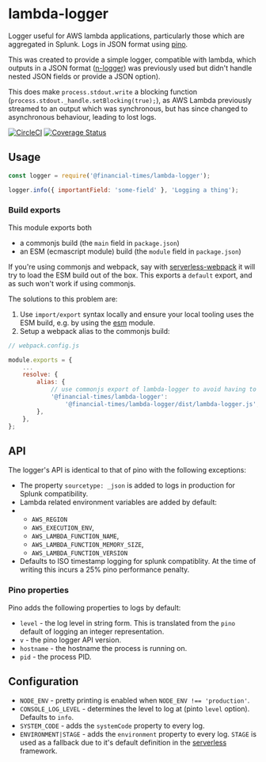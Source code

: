 # lambda-logger

Logger useful for AWS lambda applications, particularly those which are aggregated in Splunk. Logs in JSON format using [pino](https://github.com/pinojs/pino).

This was created to provide a simple logger, compatible with lambda, which outputs in a JSON format ([n-logger](https://github.com/Financial-Times/n-logger)) was previously used but didn't handle nested JSON fields or provide a JSON option).

This does make `process.stdout.write` a blocking function (`process.stdout._handle.setBlocking(true);`), as AWS Lambda previously streamed to an output which was synchronous, but has since changed to asynchronous behaviour, leading to lost logs.

[![CircleCI](https://circleci.com/gh/Financial-Times/lambda-logger.svg?style=svg&circle-token=95d28799bf7519d6c9628cb0cdb053f08ff9ff30)](https://circleci.com/gh/Financial-Times/lambda-logger) [![Coverage Status](https://coveralls.io/repos/github/Financial-Times/lambda-logger/badge.svg?branch=master)](https://coveralls.io/github/Financial-Times/lambda-logger?branch=master)

## Usage

```js
const logger = require('@financial-times/lambda-logger');

logger.info({ importantField: 'some-field' }, 'Logging a thing');
```


### Build exports

This module exports both 
* a commonjs build (the `main` field in `package.json`)
* an ESM (ecmascript module) build (the `module` field in `package.json`)

If you're using commonjs and webpack, say with [serverless-webpack](https://github.com/serverless-heaven/serverless-webpack) it will try to load the ESM build out of the box. This exports a `default` export, and as such won't work if using commonjs.

The solutions to this problem are:

1. Use `import/export` syntax locally and ensure your local tooling uses the ESM build, e.g. by using the [esm](https://www.npmjs.com/package/esm) module.
2. Setup a webpack alias to the commonjs build:

```js
// webpack.config.js

module.exports = {
    ...
	resolve: {
		alias: {
			// use commonjs export of lambda-logger to avoid having to use import/export syntax locally
			'@financial-times/lambda-logger':
				'@financial-times/lambda-logger/dist/lambda-logger.js',
		},
	},
};
```

## API

The logger's API is identical to that of pino with the following exceptions:

-   The property `sourcetype: _json` is added to logs in production for Splunk compatibility.
-   Lambda related environment variables are added by default:
-   -   `AWS_REGION`
    -   `AWS_EXECUTION_ENV`,
    -   `AWS_LAMBDA_FUNCTION_NAME`,
    -   `AWS_LAMBDA_FUNCTION_MEMORY_SIZE`,
    -   `AWS_LAMBDA_FUNCTION_VERSION`
-   Defaults to ISO timestamp logging for splunk compatiblity. At the time of writing this incurs a 25% pino performance penalty.

### Pino properties

Pino adds the following properties to logs by default:

-   `level` - the log level in string form. This is translated from the `pino` default of logging an integer representation.
-   `v` - the pino logger API version.
-   `hostname` - the hostname the process is running on.
-   `pid` - the process PID.

## Configuration

-   `NODE_ENV` - pretty printing is enabled when `NODE_ENV !== 'production'`.
-   `CONSOLE_LOG_LEVEL` - determines the level to log at (pinto `level` option). Defaults to `info`.
-   `SYSTEM_CODE` - adds the `systemCode` property to every log.
-   `ENVIRONMENT|STAGE` - adds the `environment` property to every log. `STAGE` is used as a fallback due to it's default definition in the [serverless](https://serverless.com) framework.
